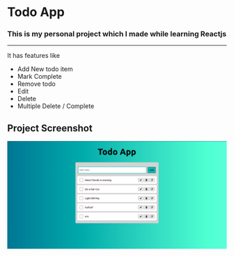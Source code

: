 # Todo App
### This is my personal project which I made while learning Reactjs 
---
It has features like  
- Add New todo item
- Mark Complete
- Remove todo
- Edit 
- Delete
- Multiple Delete / Complete 
## Project Screenshot

![Project Image](project-image.png?raw=true "Project Image")

